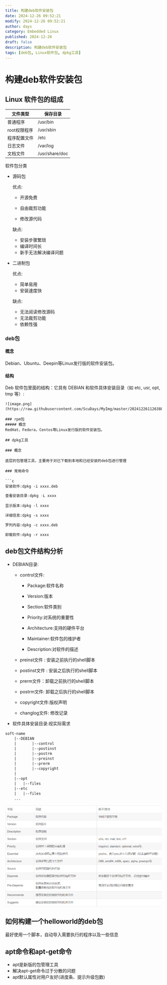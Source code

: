 ```yaml
---
title: 构建deb软件安装包
date: 2024-12-26 09:52:21
modify: 2024-12-26 09:52:21
author: days
category: Embedded Linux
published: 2024-12-26
draft: false
description: 构建deb软件安装包
tags: [deb包, Linux软件包, dpkg工具]
---
```

# 构建deb软件安装包
## Linux 软件包的组成

| 文件类型     | 保存目录       |
| ------------ | -------------- |
| 普通程序     | /usr/bin       |
| root权限程序 | /usr/sbin      |
| 程序配置文件 | /etc           |
| 日志文件     | /var/log       |
| 文档文件     | /usr/share/doc |

软件包分类

- 源码包

  优点:

  - 开源免费

  - 自由裁剪功能
  - 修改源代码

  缺点:

  - 安装步骤繁琐
  - 编译时间长
  - 新手无法解决编译问题

- 二进制包

  优点:

  - 简单易用
  - 安装速度快

  缺点:

  - 无法阅读修改源码
  - 无法裁剪功能
  - 依赖性强

### deb包
#### 概念

Debian、Ubuntu、Deepin等Linux发行版的软件安装包。

#### 结构

Deb 软件包里面的结构：它具有 DEBIAN 和软件具体安装目录（如 etc, usr, opt, tmp 等）:

```
![image.png](https://raw.githubusercontent.com/ScuDays/MyImg/master/202412261126388.png)

### rpm包
##### 概念
RedHat，Fedora，Centos等Linux发行版的软件安装包。

## dpkg工具

### 概念

底层的包管理工具，主要用于对已下载到本地和已经安装的deb包进行管理

### 常用命令

```c
安装软件:dpkg -i xxxx.deb
```

```c
查看安装目录:dpkg -L xxxx
```

```
显示版本:dpkg -l xxxx
```

```
详细信息:dpkg -s xxxx
```

```
罗列内容:dpkg -c xxxx.deb
```

```
卸载软件:dpkg -r xxxx
```

## deb包文件结构分析

- DEBIAN目录:

  - control文件:

    - Package:软件名称

    - Version:版本

    - Section:软件类别

    - Priority:对系统的重要性

    - Architecture:支持的硬件平台

    - Maintainer:软件包的维护者
    - Description:对软件的描述

  - preinst文件 : 安装之前执行的shell脚本
  - postinst文件 : 安装之后执行的shell脚本
  - prerm文件：卸载之前执行的shell脚本
  - postrm文件: 卸载之后执行的shell脚本
  - copyright文件:版权声明
  - changlog文件: 修改记录

- 软件具体安装目录:视实际需求
```
soft-name
    |--DEBIAN
    |       |--control
    |       |--postinst
    |       |--postrm
    |       |--preinst
    |       |--prerm
    |       |--copyright
    |
    |--opt
    |   |--files
    |--etc
    |   |--files
    ...
```

![](https://raw.githubusercontent.com/ScuDays/MyImg/master/202412261126388.png)

## 如何构建一个helloworld的deb包

最好使用一个脚本，自动导入需要执行的程序以及一些信息

## apt命令和apt-get命令
- apt是新版的包管理工具
- 解决apt-get命令过于分散的问题
- apt默认属性对用户友好(进度条、提示升级包数)
